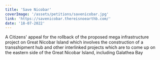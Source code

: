 ```yaml
---
title: 'Save Nicobar'
coverImage: '/assets/petitions/savenicobar.jpg'
link: 'https://savenicobar.thereisnoearthb.com/'
date: '18-07-2022'
---
```


A Citizens' appeal for the rollback of the proposed mega infrastructure project on Great Nicobar Island which involves the construction of a transshipment hub and other interlinked projects which are to come up on the eastern side of the Great Nicobar Island, including Galathea Bay
